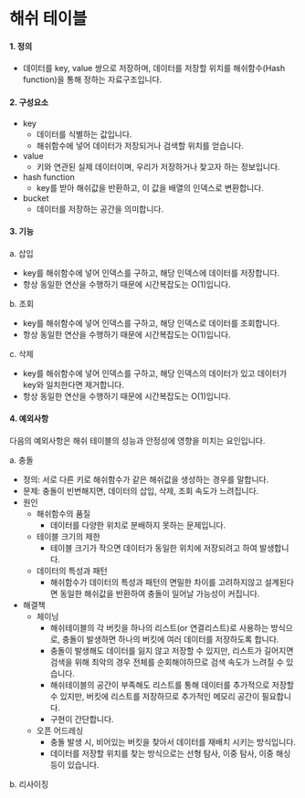 # 해쉬 테이블

#### 1. 정의
- 데이터를 key, value 쌍으로 저장하며, 데이터를 저장할 위치를 해쉬함수(Hash function)을 통해 정하는 자료구조입니다.

#### 2. 구성요소
- key
  - 데이터를 식별하는 값입니다.
  - 해쉬함수에 넣어 데이터가 저장되거나 검색할 위치를 얻습니다.
- value
  - 키와 연관된 실제 데이터이며, 우리가 저장하거나 찾고자 하는 정보입니다.
- hash function
  - key를 받아 해쉬값을 반환하고, 이 값을 배열의 인덱스로 변환합니다.
- bucket
  - 데이터를 저장하는 공간을 의미합니다.

#### 3. 기능
a. 삽입
- key를 해쉬함수에 넣어 인덱스를 구하고, 해당 인덱스에 데이터를 저장합니다.
- 항상 동일한 연산을 수행하기 때문에 시간복잡도는 O(1)입니다.

b. 조회
- key를 해쉬함수에 넣어 인덱스를 구하고, 해당 인덱스로 데이터를 조회합니다.
- 항상 동일한 연산을 수행하기 때문에 시간복잡도는 O(1)입니다.

c. 삭제
- key를 해쉬함수에 넣어 인덱스를 구하고, 해당 인덱스의 데이터가 있고 데이터가 key와 일치한다면 제거합니다.
- 항상 동일한 연산을 수행하기 때문에 시간복잡도는 O(1)입니다.

#### 4. 예외사항
다음의 예외사항은 해쉬 테이블의 성능과 안정성에 영향을 미치는 요인입니다.

a. 충돌
- 정의: 서로 다른 키로 해쉬함수가 같은 해쉬값을 생성하는 경우를 말합니다.
- 문제: 충돌이 빈번해지면, 데이터의 삽입, 삭제, 조회 속도가 느려집니다.
- 원인
  - 해쉬함수의 품질
    - 데이터를 다양한 위치로 분배하지 못하는 문제입니다.
  - 테이블 크기의 제한
    - 테이블 크기가 작으면 데이터가 동일한 위치에 저장되려고 하여 발생합니다.
  - 데이터의 특성과 패턴
    - 해쉬함수가 데이터의 특성과 패턴의 면밀한 차이를 고려하지않고 설계된다면 동일한 해쉬값을 반환하여 충돌이 일어날 가능성이 커집니다.
- 해결책
  - 체이닝
    - 해쉬테이블의 각 버킷을 하나의 리스트(or 연결리스트)로 사용하는 방식으로, 충돌이 발생하면 하나의 버킷에 여러 데이터를 저장하도록 합니다.
    - 충돌이 발생해도 데이터를 잃지 않고 저장할 수 있지만, 리스트가 길어지면 검색을 위해 최악의 경우 전체를 순회해야하므로 검색 속도가 느려질 수 있습니다.
    - 해쉬테이블의 공간이 부족해도 리스트를 통해 데이터를 추가적으로 저장할 수 있지만, 버킷에 리스트를 저장하므로 추가적인 메모리 공간이 필요합니다.
    - 구현이 간단합니다.
  - 오픈 어드레싱
    - 충돌 발생 시, 비어있는 버킷을 찾아서 데이터를 재배치 시키는 방식입니다.
    - 데이터를 저장할 위치를 찾는 방식으로는 선형 탐사, 이중 탐사, 이중 해싱 등이 있습니다.

b. 리사이징
